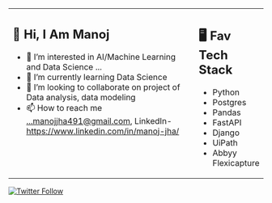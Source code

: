 <!---- 👋 Hi, I’m @manojjha
- 👀 I’m interested in AI/Machine Learning and Data Science ...
- 🌱 I’m currently learning Data Science
- 💞️ I’m looking to collaborate on project of Data analysis, data modeling 
- 📫 How to reach me ...manojjha491@gmail.com, LinkedIn- https://www.linkedin.com/in/manoj-jha/


manojjha/manojjha is a ✨ special ✨ repository because its `README.md` (this file) appears on your GitHub profile.
You can click the Preview link to take a look at your changes.
--->
<table><tr><td valign="top" width="75%">

## 👋 Hi, I Am Manoj

- 👀 I’m interested in AI/Machine Learning and Data Science ...
- 🌱 I’m currently learning Data Science
- 💞️ I’m looking to collaborate on project of Data analysis, data modeling 
- 📫 How to reach me ...manojjha491@gmail.com, LinkedIn- https://www.linkedin.com/in/manoj-jha/
 
</td><td valign="top" width="25%">

## 🖥️ Fav Tech Stack

  - Python
  - Postgres
  - Pandas
  - FastAPI
  - Django
  - UiPath
  - Abbyy Flexicapture
<!-- - Docker
- Kubernetes
- Postgres 
- Node.js
- Grafana
- Next.js
- Rust (new) -->
 
</tr></tr></table> 
<!-- <img src="https://cdn.worldvectorlogo.com/logos/docker.svg" title="Docker" alt="Docker Logo" width="80"/>&emsp;
<img src="https://cdn.worldvectorlogo.com/logos/kubernets.svg" title="Kubernetes" alt="Kubernetes Logo" width="65"/>&emsp;
<img src="https://cdn.worldvectorlogo.com/logos/nodejs-1.svg" title="Node.js" alt="Node.js Logo" width="100"/>&emsp;
<img src="https://cdn.worldvectorlogo.com/logos/grafana.svg" title="Grafana Logo" alt="Grafana Logo" width="60"/>&emsp;
<img src="https://github.com/FrancescoXX/FrancescoXX/blob/main/lr4rm1p2pcezmxqs5dqk.png" title="Next.js Logo" alt="Next.js Grafana Logo" width="150"/>&emsp; -->



<!-- # Hi 👋, I Am Francesco

I am a Computer Scientist interested in **Web3.**

I have worked from 2017 to 2020 on the [Copernicus project](https://en.wikipedia.org/wiki/Copernicus_Programme) for the European Space Agency 🛰.

[Docker Captain](https://www.docker.com/captains/francesco-ciulla) since June 2021, I have been the host for the Official Docker All-Hands in September 2021, and guest on the official [Docker Youtube channel](https://youtu.be/QFl0EFGr5e4).

I have interviewed 180+ Developers in my [YouTube Channel](https://youtu.be/Wh6r6xHPEIg). 

Currently Developer Advocate at [daily.dev](https://daily.dev) 

I have created a [Cool Community of Content Creators](https://discord.com/invite/cRjhjFRRre) to help each other and stand out in the world of content creation.

Sign up to my [Newsletter](https://www.getrevue.co/profile/francescociull4) to stay up-to-date with important upcoming events -->



<a href="https://twitter.com/SE_manojjha"><img alt="Twitter Follow" src="https://img.shields.io/twitter/follow/manoj_jha_?label=Twitter&style=for-the-badge&logo=twitter&color=1DA1F2"> </a>  <!--<a href="https://www.youtube.com/channel/UCEORbAhSsfz4KTrfwvJxXDw"><img alt="YouTube Channel Views" src="https://img.shields.io/youtube/channel/views/UCEORbAhSsfz4KTrfwvJxXDw?style=for-the-badge&logo=youtube&label=YOUTUBE VIEWS">&nbsp; <img alt="YouTube Channel Subscribers" src="https://img.shields.io/youtube/channel/subscribers/UCBRxDSTfr2aJVODDh4WG_7g?style=for-the-badge&logo=youtube&label=YOUTUBE"></a>
<a href="https://www.twitch.tv/francesco_ciulla"><img alt="Twitch Status" src="https://img.shields.io/twitch/status/francesco_ciulla?style=for-the-badge&logo=twitch&color=8a43f2">&nbsp;-->

<!-- ## 🥞 Tech Stack
 
I work with many different technologies and languages. 
My favorite ones are Docker, Kubernetes, Node.js, Grafana, Next.js and Vercel.
 
<img src="https://cdn.worldvectorlogo.com/logos/docker.svg" title="Docker" alt="Docker Logo" width="80"/>&emsp;
<img src="https://cdn.worldvectorlogo.com/logos/kubernets.svg" title="Kubernetes" alt="Kubernetes Logo" width="65"/>&emsp;
<img src="https://cdn.worldvectorlogo.com/logos/nodejs-1.svg" title="Node.js" alt="Node.js Logo" width="100"/>&emsp;
<img src="https://cdn.worldvectorlogo.com/logos/grafana.svg" title="Grafana Logo" alt="Grafana Logo" width="60"/>&emsp;
<img src="https://github.com/FrancescoXX/FrancescoXX/blob/main/lr4rm1p2pcezmxqs5dqk.png" title="Next.js Logo" alt="Next.js Grafana Logo" width="150"/>&emsp;

 <br> -->
 
 <!-- <table><tr><td valign="top" width="50%">

<!-- ## <a href="https://www.youtube.com/channel/UCBRxDSTfr2aJVODDh4WG_7g"><img src="https://cdn.worldvectorlogo.com/logos/youtube-icon.svg" title="YouTube ChannelDocker" alt="Youtube Channel" width="30"/> </a>   Recent Videos on YouTube   -->   
 
<!-- YOUTUBE-VIDEOS-LIST:START -->
<!-- - [Twitter Spaces 101 - Mario Nawfal @MarioNawfal](https://www.youtube.com/watch?v=-JX5q6K7NZM)
- [Building a guessing game in Rust - part3](https://www.youtube.com/watch?v=-tVStdPo1JU)
- [Coding a Guessing Game in Rust - part  2 - Lesson 4](https://www.youtube.com/watch?v=UuSMF4rlOOE)
- [Communities &amp; Content Creators - 4C](https://www.youtube.com/watch?v=uIS3hlHJ05o)
- [YouTuber while working at Google? | with Kevin Naughton Jr.](https://www.youtube.com/watch?v=ldLMGYZr9rg)
<!-- YOUTUBE-VIDEOS-LIST:END --> 
 
<!-- </td><td valign="top" width="50%">

<!-- ## <a href="https://dev.to/francescoxx"><img src="https://github.com/FrancescoXX/FrancescoXX/blob/main/dev-black.png" title="DEV" alt="DEV" width="25"/></a>   Recent Articles on DEV.to     
 <!-- DEVTO-BLOG-LIST:START -->
<!-- - [CHAT-GPT changes everything](https://dev.to/francescoxx/chat-gpt-changes-everything-5487)
- [What is Rust?](https://dev.to/francescoxx/what-is-rust-2ii6)
- [Solidity Hello world](https://dev.to/francescoxx/solidity-hello-world-2m08)
- [How to Learn Web3 &lpar;December 2022&rpar;](https://dev.to/francescoxx/how-to-learn-web3-september-2022-3h9h)
- [Eddie Jaoude&#39;s Podcast Notes](https://dev.to/francescoxx/eddie-jaoudes-podcast-notes-2n3g)
<!-- DEVTO-BLOG-LIST:END -->

</td></tr></table>
